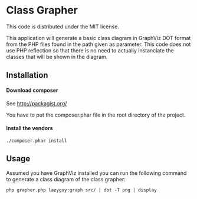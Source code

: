 Class Grapher
=============

This code is distributed under the MIT license.

This application will generate a basic class diagram in GraphViz DOT format from
the PHP files found in the path given as parameter. This code does not use PHP 
reflection so that there is no need to actually instanciate the classes that will
be shown in the diagram.

Installation
------------

#### Download composer

See http://packagist.org/

You have to put the composer.phar file in the root directory of the project.

#### Install the vendors

```
./composer.phar install
```

Usage
-----

Assumed you have GraphViz installed you can run the following command to generate
a class diagram of the class grapher:

```
php grapher.php lazyguy:graph src/ | dot -T png | display
```
